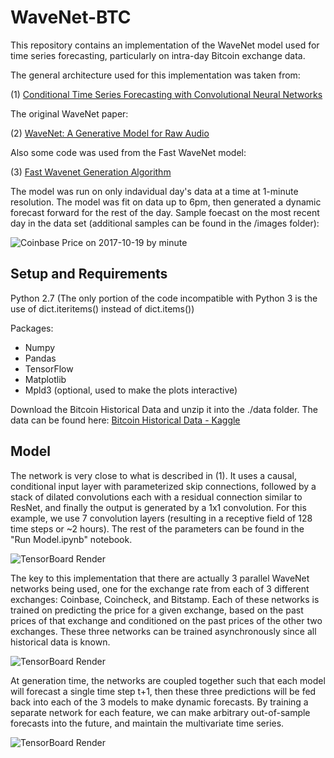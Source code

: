 # WaveNet-BTC
This repository contains an implementation of the WaveNet model used for time series forecasting, particularly on intra-day Bitcoin exchange data.

The general architecture used for this implementation was taken from: 

(1) [Conditional Time Series Forecasting with Convolutional Neural Networks](https://arxiv.org/abs/1703.04691)

The original WaveNet paper:

(2) [WaveNet: A Generative Model for Raw Audio](https://arxiv.org/abs/1609.03499)

Also some code was used from the Fast WaveNet model:

(3) [Fast Wavenet Generation Algorithm](https://arxiv.org/abs/1611.09482)

The model was run on only indavidual day's data at a time at 1-minute resolution. The model was fit on data up to 6pm, then generated a dynamic forecast forward for the rest of the day. Sample foecast on the most recent day in the data set (additional samples can be found in the /images folder):

![Coinbase Price on 2017-10-19 by minute](https://github.com/kykosic/WaveNet-BTC/blob/master/images/sample_output.png "Sample forecast of most recent date in data set")

## Setup and Requirements
Python 2.7 (The only portion of the code incompatible with Python 3 is the use of dict.iteritems() instead of dict.items())

Packages:
* Numpy
* Pandas
* TensorFlow
* Matplotlib
* Mpld3 (optional, used to make the plots interactive)

Download the Bitcoin Historical Data and unzip it into the ./data folder. The data can be found here:
[Bitcoin Historical Data - Kaggle](https://www.kaggle.com/mczielinski/bitcoin-historical-data)

## Model
The network is very close to what is described in (1). It uses a causal, conditional input layer with parameterized skip connections, followed by a stack of dilated convolutions each with a residual connection similar to ResNet, and finally the output is generated by a 1x1 convolution. For this example, we use 7 convolution layers (resulting in a receptive field of 128 time steps or ~2 hours). The rest of the parameters can be found in the "Run Model.ipynb" notebook.

![TensorBoard Render](https://github.com/kykosic/WaveNet-BTC/blob/master/images/single_wavenet.png "Single WaveNet")

The key to this implementation that there are actually 3 parallel WaveNet networks being used, one for the exchange rate from each of 3 different exchanges: Coinbase, Coincheck, and Bitstamp. Each of these networks is trained on predicting the price for a given exchange, based on the past prices of that exchange and conditioned on the past prices of the other two exchanges. These three networks can be trained asynchronously since all historical data is known. 

![TensorBoard Render](https://github.com/kykosic/WaveNet-BTC/blob/master/images/entire_graph.png "Graph Overview")

At generation time, the networks are coupled together such that each model will forecast a single time step t+1, then these three predictions will be fed back into each of the 3 models to make dynamic forecasts. By training a separate network for each feature, we can make arbitrary out-of-sample forecasts into the future, and maintain the multivariate time series. 

![TensorBoard Render](https://github.com/kykosic/WaveNet-BTC/blob/master/images/input_layer.png "Input layer of a single network")
